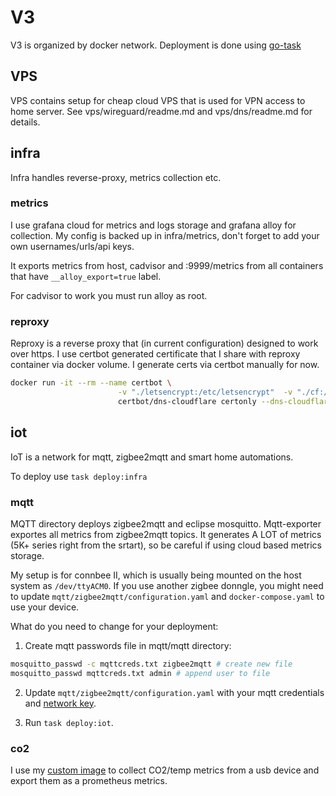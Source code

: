 # V3

V3 is organized by docker network. Deployment is done using [go-task](https://github.com/go-task/task)

## VPS

VPS contains setup for cheap cloud VPS that is used for VPN access to home server.  See vps/wireguard/readme.md and vps/dns/readme.md for details.

## infra

Infra handles reverse-proxy, metrics collection etc. 

### metrics

I use grafana cloud for metrics and logs storage and grafana alloy for collection. My config is backed up in infra/metrics, don't forget to add your own usernames/urls/api keys.

It exports metrics from host, cadvisor and :9999/metrics from all containers that have `__alloy_export=true` label.

For cadvisor to work you must run alloy as root.

### reproxy

Reproxy is a reverse proxy that (in current configuration) designed to work over https. I use certbot generated certificate that I share with reproxy container via docker volume. I generate certs via certbot manually for now.

```sh
docker run -it --rm --name certbot \
                        -v "./letsencrypt:/etc/letsencrypt"  -v "./cf:/cf" \
                        certbot/dns-cloudflare certonly --dns-cloudflare --dns-cloudflare-credentials='/cf/cfcreds'  -d '*.myhostname'
```


## iot

IoT is a network for mqtt, zigbee2mqtt and smart home automations.

To deploy use `task deploy:infra`

### mqtt

MQTT directory deploys zigbee2mqtt and eclipse mosquitto. Mqtt-exporter exportes all metrics from zigbee2mqtt topics. It generates A LOT of metrics (5K+ series right from the srtart), so be careful if using cloud based metrics storage.

My setup is for connbee II, which is usually being mounted on the host system as `/dev/ttyACM0`. If you use another zigbee donngle, you might need to update `mqtt/zigbee2mqtt/configuration.yaml` and `docker-compose.yaml` to use your device.

What do you need to change for your deployment:

1. Create mqtt passwords file in mqtt/mqtt directory:
```sh
mosquitto_passwd -c mqttcreds.txt zigbee2mqtt # create new file
mosquitto_passwd mqttcreds.txt admin # append user to file
```

2. Update `mqtt/zigbee2mqtt/configuration.yaml` with your mqtt credentials and [network key](https://www.zigbee2mqtt.io/guide/configuration/zigbee-network.html#network-config).


3. Run `task deploy:iot`.

### co2

I use my [custom image](https://github.com/SuddenGunter/tfapromexp) to collect CO2/temp metrics from a usb device and export them as a prometheus metrics.